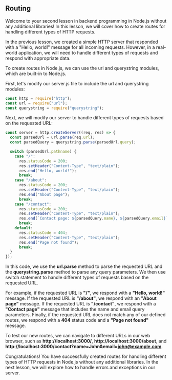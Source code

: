 ## Routing

Welcome to your second lesson in backend programming in Node.js without any additional libraries! In this lesson, we will cover how to create routes for handling different types of HTTP requests.

In the previous lesson, we created a simple HTTP server that responded with a "Hello, world!" message for all incoming requests. However, in a real-world application, we will need to handle different types of requests and respond with appropriate data.

To create routes in Node.js, we can use the url and querystring modules, which are built-in to Node.js.

First, let's modify our server.js file to include the url and querystring modules:

```javascript
const http = require("http");
const url = require("url");
const querystring = require("querystring");
```

Next, we will modify our server to handle different types of requests based on the requested URL:

```javascript
const server = http.createServer((req, res) => {
  const parsedUrl = url.parse(req.url);
  const parsedQuery = querystring.parse(parsedUrl.query);

  switch (parsedUrl.pathname) {
    case "/":
      res.statusCode = 200;
      res.setHeader("Content-Type", "text/plain");
      res.end("Hello, world!");
      break;
    case "/about":
      res.statusCode = 200;
      res.setHeader("Content-Type", "text/plain");
      res.end("About page");
      break;
    case "/contact":
      res.statusCode = 200;
      res.setHeader("Content-Type", "text/plain");
      res.end(`Contact page: ${parsedQuery.name}, ${parsedQuery.email}`);
      break;
    default:
      res.statusCode = 404;
      res.setHeader("Content-Type", "text/plain");
      res.end("Page not found");
      break;
  }
});
```

In this code, we use the **url.parse** method to parse the requested URL and the **querystring.parse** method to parse any query parameters. We then use switch statement to handle different types of requests based on the requested URL.

For example, if the requested URL is **"/"**, we respond with a **"Hello, world!"** message. If the requested URL is **"/about"**, we respond with an **"About page"** message. If the requested URL is **"/contact"**, we respond with a **"Contact page"** message that includes the name and email query parameters. Finally, if the requested URL does not match any of our defined routes, we respond with a **404** status code and a **"Page not found"** message.

To test our new routes, we can navigate to different URLs in our web browser, such as **http://localhost:3000/**, **http://localhost:3000/about**, and **http://localhost:3000/contact?name=John&email=john@example.com**.

Congratulations! You have successfully created routes for handling different types of HTTP requests in Node.js without any additional libraries. In the next lesson, we will explore how to handle errors and exceptions in our server.
